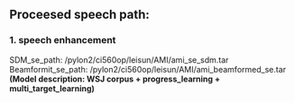 ## Proceesed speech path:
### 1. speech enhancement
 SDM_se_path: /pylon2/ci560op/leisun/AMI/ami_se_sdm.tar </br>
 Beamformit_se_path: /pylon2/ci560op/leisun/AMI/ami_beamformed_se.tar</br>
 __(Model description: WSJ corpus + progress_learning + multi_target_learning)__
